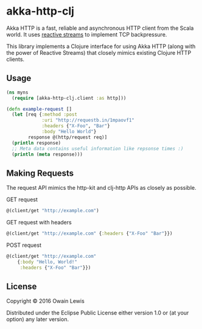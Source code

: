 # akka-http-clj

Akka HTTP is a fast, reliable and asynchronous HTTP client from the Scala world. 
It uses [reactive streams](http://www.reactive-streams.org/) to implement TCP backpressure.

This library implements a Clojure interface for using Akka HTTP (along with the power of Reactive Streams) that closely
mimics existing Clojure HTTP clients.

## Usage

```clojure
(ns myns
  (require [akka-http-clj.client :as http]))

(defn example-request []
  (let [req {:method :post
             :uri "http://requestb.in/1mpaovf1"
             :headers {"X-Foo", "Bar"}
             :body "Hello World"}
        response @(http/request req)]
  (println response)
  ;; Meta data contains useful information like repsonse times :)
  (println (meta response)))
```

## Making Requests

The request API mimics the http-kit and clj-http APIs as closely as possible.

GET request

```clojure
@(client/get "http://example.com")
```

GET request with headers

```clojure
@(client/get "http://example.com" {:headers {"X-Foo" "Bar"}})
```

POST request

```clojure
@(client/get "http://example.com"
    {:body "Hello, World!"
     :headers {"X-Foo" "Bar"}})
```

## License

Copyright © 2016 Owain Lewis

Distributed under the Eclipse Public License either version 1.0 or (at
your option) any later version.
